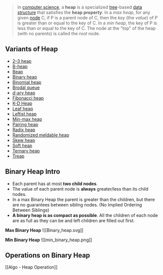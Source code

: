 > In [computer science](https://en.wikipedia.org/wiki/Computer_science "Computer science"), a **heap** is a specialized [tree](https://en.wikipedia.org/wiki/Tree_(data_structure) "Tree (data structure)")-based [data structure](https://en.wikipedia.org/wiki/Data_structure "Data structure") that satisfies the **heap property**: In a _max heap_, for any given [node](https://en.wikipedia.org/wiki/Node_(computer_science) "Node (computer science)") C, if P is a parent node of C, then the _key_ (the _value_) of P is greater than or equal to the key of C. In a _min heap_, the key of P is less than or equal to the key of C. The node at the "top" of the heap (with no parents) is called the _root_ node.

## Variants of Heap
- [2–3 heap](https://en.wikipedia.org/wiki/2%E2%80%933_heap "2–3 heap")
- [B-heap](https://en.wikipedia.org/wiki/B-heap "B-heap")
- [Beap](https://en.wikipedia.org/wiki/Beap "Beap")
- [Binary heap](https://en.wikipedia.org/wiki/Binary_heap "Binary heap")
- [Binomial heap](https://en.wikipedia.org/wiki/Binomial_heap "Binomial heap")
- [Brodal queue](https://en.wikipedia.org/wiki/Brodal_queue "Brodal queue")
- [_d_-ary heap](https://en.wikipedia.org/wiki/D-ary_heap "D-ary heap")
- [Fibonacci heap](https://en.wikipedia.org/wiki/Fibonacci_heap "Fibonacci heap")
- [K-D Heap](https://en.wikipedia.org/wiki/K-D_Heap "K-D Heap")
- [Leaf heap](https://en.wikipedia.org/w/index.php?title=Leaf_heap&action=edit&redlink=1 "Leaf heap (page does not exist)")
- [Leftist heap](https://en.wikipedia.org/wiki/Leftist_tree "Leftist tree")
- [Min-max heap](https://en.wikipedia.org/wiki/Min-max_heap "Min-max heap")
- [Pairing heap](https://en.wikipedia.org/wiki/Pairing_heap "Pairing heap")
- [Radix heap](https://en.wikipedia.org/wiki/Radix_heap "Radix heap")
- [Randomized meldable heap](https://en.wikipedia.org/wiki/Randomized_meldable_heap "Randomized meldable heap")
- [Skew heap](https://en.wikipedia.org/wiki/Skew_heap "Skew heap")
- [Soft heap](https://en.wikipedia.org/wiki/Soft_heap "Soft heap")
- [Ternary heap](https://en.wikipedia.org/wiki/Ternary_heap "Ternary heap")
- [Treap](https://en.wikipedia.org/wiki/Treap "Treap")

## Binary Heap Intro
- Each parent has at most **two child nodes**.
- The value of each parent node is **always** greater/less than its child nodes.
- In a max Binary Heap the parent is greater than the children, but there are no guarantees between sibling nodes. (No Implied Ordering Between Siblings)
- **A binary heap is as compact as possible**. All the children of each node are as full as they can be and left children are filled out first. 

**Max Binary Heap**
![[Binary_heap.svg]]

**Min Binary Heap**
![[min_binary_heap.png]]

## Operations on Binary Heap
[[Algo - Heap Operation]]
